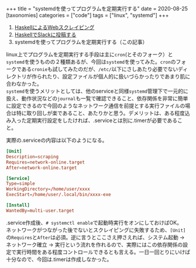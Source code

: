 +++
title = "systemdを使ってプログラムを定期実行する"
date = 2020-08-25
[taxonomies]
categories = ["code"]
tags = ["linux", "systemd"]
+++

1. [HaskellによるWebスクレイピング](@/post/haskellscraping01.md)
2. [HaskellでSlackに投稿する](@/post/posttoslack.md)
3. systemdを使ってプログラムを定期実行する（この記事）

linux上でプログラムを定期実行する手段は主に`cron`(とそのフォーク）と`systemd`を使うものの２種類あるが、今回は`systemd`を使ってみた。`cron`のフォークである`cronie`も試してみたのだが、`/etc/`以下にさしあたり必要でないディレクトリが作られたり、設定ファイルが個人的に扱いづらかったりであまり肌に合わなかった。  
`systemd`を使うメリットとしては、他のserviceと同様`systemd`管理下で一元的に扱え、動作状況などの`journal`も一覧で確認できること、依存関係を非常に簡単に設定できるので今回のようなネットワーク通信を前提とする実行ファイルの場合は特に取り回しが楽であること、あたりかと思う。デメリットは、ある程度込み入った定期実行設定をしたければ、.serviceとは別に.timerが必要であること。

実際の.serviceの内容は以下のようになる。

```toml
[Unit]
Description=scraping
Requires=network-online.target
After=network-online.target

[Service]
Type=simple
WorkingDirectory=/home/user/xxxx
ExecStart=/home/user/.local/bin/xxxx-exe

[Install]
WantedBy=multi-user.target
```

.service作成後、`# systemctl enable`で起動時実行をオンにしておけばOK。  
ネットワークがつながった後でないとスクレイピングに失敗するため、`[Unit]`の`Requires`と`After`は必須。逆に言うとここさえ押さえれば、システム起動 -> ネットワーク確立 -> 実行という流れを作れるので、実際にはこの依存関係の設定で実行時間をある程度コントロールできるとも言える。一日一回とりにいけば十分なので、今回は.timerは作成しなかった。
